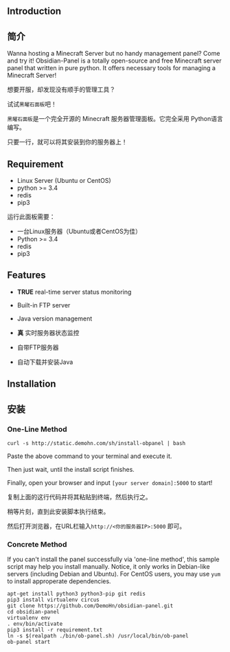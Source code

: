 ## Introduction
## 简介

Wanna hosting a Minecraft Server but no handy management panel?
Come and try it!
Obsidian-Panel is a totally open-source and free Minecraft server panel that written in pure python.  It offers necessary tools for managing a Minecraft Server!

想要开服，却发现没有顺手的管理工具？

试试`黑曜石面板`吧！

`黑曜石面板`是一个完全开源的 Minecraft 服务器管理面板。它完全采用 Python语言编写。  

只要一行，就可以将其安装到你的服务器上！

## Requirement
- Linux Server (Ubuntu or CentOS)
- python >= 3.4
- redis
- pip3

运行此面板需要：
- 一台Linux服务器（Ubuntu或者CentOS为佳）
- Python >= 3.4
- redis
- pip3

## Features 
- **TRUE** real-time server status monitoring
- Built-in FTP server
- Java version management

- **真** 实时服务器状态监控
- 自带FTP服务器
- 自动下载并安装Java

## Installation
## 安装

### One-Line Method
```
curl -s http://static.demohn.com/sh/install-obpanel | bash
```
Paste the above command to your terminal and execute it.

Then just wait, until the install script finishes.

Finally, open your browser and input `[your server domain]:5000` to start!

复制上面的这行代码并将其粘贴到终端，然后执行之。

稍等片刻，直到此安装脚本执行结束。

然后打开浏览器，在URL栏输入`http://<你的服务器IP>:5000` 即可。

### Concrete Method

If you can't install the panel successfully via 'one-line method', this sample script may help you install manually. Notice, it only works in Debian-like servers (including Debian and Ubuntu). For CentOS users, you may use `yum` to install approperate dependencies.  

```
apt-get install python3 python3-pip git redis
pip3 install virtualenv circus
git clone https://github.com/DemoHn/obsidian-panel.git
cd obsidian-panel
virtualenv env
. env/bin/activate
pip3 install -r requirement.txt
ln -s $(realpath ./bin/ob-panel.sh) /usr/local/bin/ob-panel
ob-panel start
```

